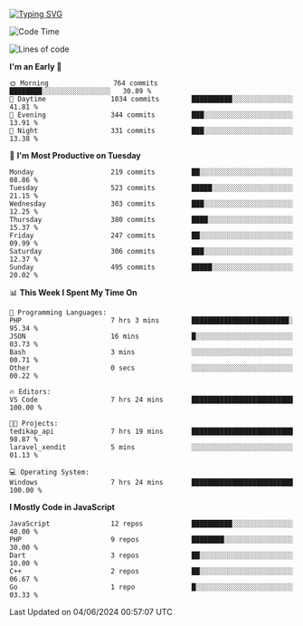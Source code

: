 [![Typing SVG](https://readme-typing-svg.demolab.com?font=Fira+Code&pause=1000&color=F7F7F7&random=false&width=435&lines=Hi+%F0%9F%91%8B%2C+I'm+Rafiu+Sidqi;Junior+Backend+Developer)](https://git.io/typing-svg)
<!--START_SECTION:waka-->
![Code Time](http://img.shields.io/badge/Code%20Time-228%20hrs%2033%20mins-blue)

![Lines of code](https://img.shields.io/badge/From%20Hello%20World%20I%27ve%20Written-1.1%20million%20lines%20of%20code-blue)

**I'm an Early 🐤** 

```text
🌞 Morning                764 commits         ████████░░░░░░░░░░░░░░░░░   30.89 % 
🌆 Daytime                1034 commits        ██████████░░░░░░░░░░░░░░░   41.81 % 
🌃 Evening                344 commits         ███░░░░░░░░░░░░░░░░░░░░░░   13.91 % 
🌙 Night                  331 commits         ███░░░░░░░░░░░░░░░░░░░░░░   13.38 % 
```
📅 **I'm Most Productive on Tuesday** 

```text
Monday                   219 commits         ██░░░░░░░░░░░░░░░░░░░░░░░   08.86 % 
Tuesday                  523 commits         █████░░░░░░░░░░░░░░░░░░░░   21.15 % 
Wednesday                303 commits         ███░░░░░░░░░░░░░░░░░░░░░░   12.25 % 
Thursday                 380 commits         ████░░░░░░░░░░░░░░░░░░░░░   15.37 % 
Friday                   247 commits         ██░░░░░░░░░░░░░░░░░░░░░░░   09.99 % 
Saturday                 306 commits         ███░░░░░░░░░░░░░░░░░░░░░░   12.37 % 
Sunday                   495 commits         █████░░░░░░░░░░░░░░░░░░░░   20.02 % 
```


📊 **This Week I Spent My Time On** 

```text
💬 Programming Languages: 
PHP                      7 hrs 3 mins        ████████████████████████░   95.34 % 
JSON                     16 mins             █░░░░░░░░░░░░░░░░░░░░░░░░   03.73 % 
Bash                     3 mins              ░░░░░░░░░░░░░░░░░░░░░░░░░   00.71 % 
Other                    0 secs              ░░░░░░░░░░░░░░░░░░░░░░░░░   00.22 % 

🔥 Editors: 
VS Code                  7 hrs 24 mins       █████████████████████████   100.00 % 

🐱‍💻 Projects: 
tedikap_api              7 hrs 19 mins       █████████████████████████   98.87 % 
laravel_xendit           5 mins              ░░░░░░░░░░░░░░░░░░░░░░░░░   01.13 % 

💻 Operating System: 
Windows                  7 hrs 24 mins       █████████████████████████   100.00 % 
```

**I Mostly Code in JavaScript** 

```text
JavaScript               12 repos            ██████████░░░░░░░░░░░░░░░   40.00 % 
PHP                      9 repos             ████████░░░░░░░░░░░░░░░░░   30.00 % 
Dart                     3 repos             ██░░░░░░░░░░░░░░░░░░░░░░░   10.00 % 
C++                      2 repos             ██░░░░░░░░░░░░░░░░░░░░░░░   06.67 % 
Go                       1 repo              █░░░░░░░░░░░░░░░░░░░░░░░░   03.33 % 
```




 Last Updated on 04/06/2024 00:57:07 UTC
<!--END_SECTION:waka-->
